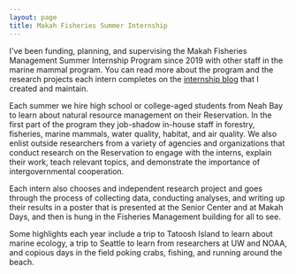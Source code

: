 ```yaml
---
layout: page
title: Makah Fisheries Summer Internship
---
```


I've been funding, planning, and supervising the Makah Fisheries Management Summer Internship Program since 2019 with other staff in the marine mammal program. You can read more about the program and the research projects each intern completes on the [internship blog](https://mfminterns.home.blog/) that I created and maintain. 

Each summer we hire high school or college-aged students from Neah Bay to learn about natural resource management on their Reservation. In the first part of the program they job-shadow in-house staff in forestry, fisheries, marine mammals, water quality, habitat, and air quality. We also enlist outside researchers from a variety of agencies and organizations that conduct research on the Reservation to engage with the interns, explain their work, teach relevant topics, and demonstrate the importance of intergovernmental cooperation. 

Each intern also chooses and independent research project and goes through the process of collecting data, conducting analyses, and writing up their results in a poster that is presented at the Senior Center and at Makah Days, and then is hung in the Fisheries Management building for all to see.

Some highlights each year include a trip to Tatoosh Island to learn about marine ecology, a trip to Seattle to learn from researchers at UW and NOAA, and copious days in the field poking crabs, fishing, and running around the beach. 



